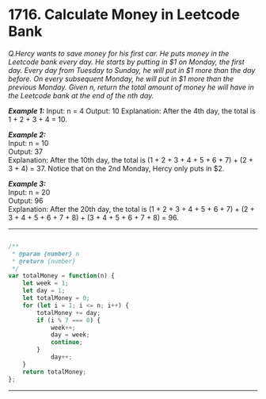 # 1716. Calculate Money in Leetcode Bank

*Q.Hercy wants to save money for his first car. He puts money in the Leetcode bank every day.
He starts by putting in $1 on Monday, the first day. Every day from Tuesday to Sunday, he will put in $1 more than the day before. On every subsequent Monday, he will put in $1 more than the previous Monday.
Given n, return the total amount of money he will have in the Leetcode bank at the end of the nth day.*

***Example 1:***
Input: n = 4
Output: 10
Explanation: After the 4th day, the total is 1 + 2 + 3 + 4 = 10.

***Example 2:***  
Input: n = 10  
Output: 37  
Explanation: After the 10th day, the total is (1 + 2 + 3 + 4 + 5 + 6 + 7) + (2 + 3 + 4) = 37. Notice that on the 2nd Monday, Hercy only puts in $2.  

***Example 3:***  
Input: n = 20  
Output: 96  
Explanation: After the 20th day, the total is (1 + 2 + 3 + 4 + 5 + 6 + 7) + (2 + 3 + 4 + 5 + 6 + 7 + 8) + (3 + 4 + 5 + 6 + 7 + 8) = 96.  

-------------------------------------------------------------------------------------------------------------------------
```javascript My Solutions :

/**
 * @param {number} n
 * @return {number}
 */
var totalMoney = function(n) {
    let week = 1;
    let day = 1;
    let totalMoney = 0;
    for (let i = 1; i <= n; i++) {
        totalMoney += day;
        if (i % 7 === 0) {
            week++;
            day = week;
            continue;
        } 
            day++;
    }
    return totalMoney;   
};
```
-------------------------------------------------------------------------------------------------------------------------







